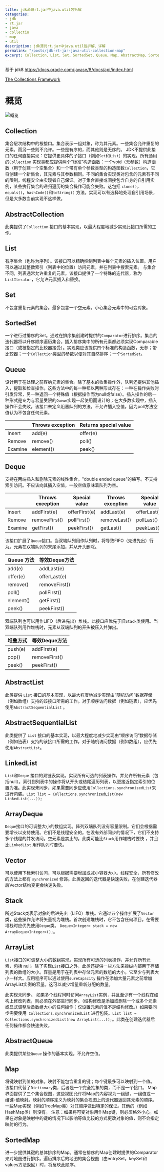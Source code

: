 ```yaml
---
title: jdk源码rt.jar中java.util包拆解
categories:
- jdk
- rt.jar
- java
- collectin
- map
- util
description: jdk源码rt.jar中java.util包拆解、详解
permalink: "/posts/jdk-rt-jar-java-util-collection-map"
excerpt: Collection、List、Set、SortedSet、Queue、Map、AbstractMap、SortedMap、AbstractList、AbstractSet
---
```


基于 jdk8 <https://docs.oracle.com/javase/8/docs/api/index.html>

[The Collections Framework](https://docs.oracle.com/javase/8/docs/technotes/guides/collections/index.html)

# 概览

![概览](/assets/images/java-util-collection-map/java-util-collection-map.svg)

## Collection

集合层次结构中的根接口。集合表示一组对象，称为其元素。一些集合允许重复的元素，而另一些则不允许。一些是有序的，而其他则是无序的。 JDK不提供此接口的任何直接实现：它提供更具体的子接口（例如`Set`和`List`）的实现。所有通用的`Collection` 实现类都应提供两个“标准”构造函数：一个void（无参数）构造函数（用于创建一个空集合）和一个带有单个参数类型的构造函数`Collection`，它将创建一个新集合，其元素与其参数相同。不同的集合实现类对包含的元素有不同的限制。线程安全由实现者自己保证。对于集合直接或间接包含自身的自引用实例，某些执行集合的递归遍历的集合操作可能会失败。这包括 `clone()`，`equals()`，`hashCode()`和`toString()` 方法。实现可以有选择地处理自引用场景，但是大多数当前实现不这样做。

## AbstractCollection

此类提供了`Collection` 接口的基本实现，以最大程度地减少实现此接口所需的工作。

## List

有序集合（也称为序列）。该接口可以精确控制列表中每个元素的插入位置。用户可以通过其整数索引（列表中的位置）访问元素，并在列表中搜索元素。 与集合不同，列表通常允许重复的元素。该接口提供了一个特殊的迭代器，称为 `ListIterator`，它允许元素插入和替换。

## Set

不包含重复元素的集合。最多包含一个空元素。小心集合元素中的可变对象。

## SortedSet

一个进行过排序的Set。通过在排序集创建时提供的`Comparator`进行排序。集合的迭代器将以升序顺序遍历集合。插入排序集中的所有元素都必须实现Comparable接口（或被指定的比较器接受）。实现类应该提供四个标准的构造函数，无参；带比较器；一个`Collection`类型的参数以便对其自然排序；一个`SortedSet`。

## Queue

设计用于在处理之前容纳元素的集合。除了基本的收集操作外，队列还提供其他插入，提取和检查操作。这些方法中的每一种都以两种形式存在：一种在操作失败时引发异常，另一种返回一个特殊值（根据操作而为null或false）。插入操作的后一种形式是专为与容量受限的`Queue`实现一起使用而设计的；在大多数实现中，插入操作不会失败。该接口未定义阻塞队列的方法。不允许插入空值，因为poll方法空值认为不包含任何元素。

|  | Throws exception | Returns special value |
| --- | --- | --- |
| Insert | add(e) | offer(e) |
| Remove | remove() | poll() |
| Examine | element() | peek() |

## Deque

支持在两端插入和删除元素的线性集合。"double ended queue"的缩写。不支持索引访问。不应该向其插入空值，一般空值意味着队列为空。

|   | Throws exception | Special value | Throws exception  | Special value |
| --- | --- | --- | --- | --- | 
| Insert | addFirst(e) | offerFirst(e) | addLast(e) | offerLast(e) |
| Remove | removeFirst() | pollFirst() | removeLast() | pollLast() |
| Examine | getFirst() | peekFirst() | getLast() | peekLast() |

该接口扩展了`Queue`接口。当双端队列用作队列时，将导致FIFO（先进先出）行为。元素在双端队列的末尾添加，并从开头删除。

| Queue 方法 | 等效Deque方法 |
| --- | --- |
| add(e) | addLast(e) |
| offer(e) | offerLast(e) |
| remove() | removeFirst() |
| poll() | pollFirst() |
| element() | getFirst() |
| peek() | peekFirst() |

双端队列也可以用作LIFO（后进先出）堆栈。此接口应优先于旧`Stack`类使用。当双端队列用作堆栈时，元素从双端队列的开头被压入并弹出。

| 堆叠方式 | 等效Deque方法 |
| --- | --- |
| push(e) | addFirst(e) |
| pop() | removeFirst() |
| peek() | peekFirst() |

## AbstractList

此类提供 `List` 接口的基本实现，以最大程度地减少实现由“随机访问”数据存储（例如数组）支持的该接口所需的工作。对于顺序访问数据（例如链表），应优先使用`AbstractSequentialList` 。

## AbstractSequentialList

此类提供了 `List` 接口的基本实现，以最大程度地减少实现由“顺序访问”数据存储（例如链表）支持的该接口所需的工作。对于随机访问数据（例如数组），应优先使用`AbstractList`。

## LinkedList

`List`和`Deque` 接口的双链表实现。实现所有可选的列表操作，并允许所有元素（包括null）。索引到列表中的操作将从开头或结尾遍历列表，以更接近指定索引的位置为准。此实现未同步，如果需要同步应使用`Collections.synchronizedList`来进行包装。`List list = Collections.synchronizedList(new LinkedList(...));`

## ArrayDeque

`Deque`接口的可调整大小的数组实现。阵列双端队列没有容量限制。它们会根据需要增长以支持使用。它们不是线程安全的。在没有外部同步的情况下，它们不支持多个线程的并发访问。空元素是禁止的。此类可能比`Stack`用作堆栈时要快 ，并且比`LinkedList` 用作队列时要快。

## Vector

可以使用下标索引访问，可以根据需要增加或减小容器大小。线程安全，所有修改的方法上都有 `synchronized` 修饰。此类返回的迭代器是快速失败，在创建迭代器后Vector结构变更会快速失败。

## Stack

所述Stack类表示对象的后进先出（LIFO）堆栈。它通过五个操作扩展了`Vector`类，这些操作允许将矢量视为堆栈。首次创建堆栈时，它不包含任何项目。在需要堆栈时应优先使用`Deque`类。 `Deque<Integer> stack = new ArrayDeque<Integer>();`。

## ArrayList

`List`接口的可调整大小的数组实现。实现所有可选的列表操作，并允许所有元素，包括 null。除了实现`List`接口之外，此类还提供一些方法来操纵内部用于存储列表的数组的大小。容量是用于在列表中存储元素的数组的大小。它至少与列表大小一样大。应用程序可以通过使用`sureCapacity` 操作在添加大量元素之前增加ArrayList实例的容量。这可以减少增量重新分配的数量。

此实现未同步。 如果多个线程同时访问`ArrayList`实例，并且至少有一个线程在结构上修改列表，则必须在外部进行同步。（结构修改是添加或删除一个或多个元素或显式调整后备数组大小的任何操作；仅设置元素的值不是结构修改。）如果要同步需要使用` Collections.synchronizedList` 进行包装。`List list = Collections.synchronizedList(new ArrayList(...));`。此类在创建迭代器后任何操作都会快速失败。 

## AbstractQueue

此类提供某些`Queue` 操作的基本实现。不允许空值。

## Map

将键映射到值的对象。映射不能包含重复的键；每个键最多可以映射到一个值。 该接口代替了`Dictionary`类，后者是一个完全抽象的类，而不是一个接口。 Map界面提供了三个集合视图，这些视图允许将Map的内容视为一组键，一组值或一组键-值映射。映射的顺序定义为映射的集合视图上的迭代器返回其元素的顺序。一些Map实现（例如TreeMap类）对其顺序做出特定的保证。其他的（例如HashMap类）则没有。 注意：如果将可变对象用作Map键，则必须格外小心。如果在对象是映射中的键的情况下以影响等值比较的方式更改对象的值，则不会指定映射的行为。

## SortedMap

进一步提供其键的总体排序的Map。通常在排序的Map创建时提供的Comparator来对地图进行排序。遍历排序后的地图的集合视图（由entrySet，keySet和values方法返回）时，将反映此顺序。

